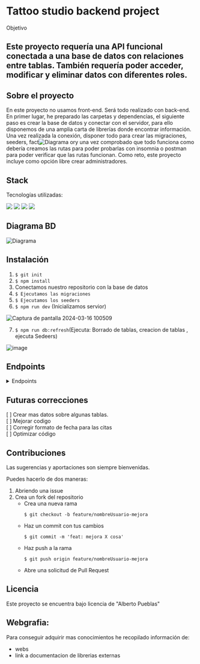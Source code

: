 # Tattoo studio backend project

Objetivo
## Este proyecto requería una API funcional conectada a una base de datos con relaciones entre tablas. También requería poder acceder, modificar y eliminar datos con diferentes roles.

## Sobre el proyecto
En este proyecto no usamos front-end. Será todo realizado con back-end.
En primer lugar, he preparado las carpetas y dependencias, el siguiente paso es crear la base de datos y conectar con el servidor, para ello disponemos de una amplia carta de librerías donde encontrar información.
Una vez realizada la conexión, disponer todo para crear las migraciones, seeders, fact![Diagrama](https://github.com/AlbertoPueblas/studio-tatto/assets/154467649/916043c6-56f5-467e-ba2d-6e6334393252)
ory una vez comprobado que todo funciona como debería creamos las rutas para poder probarlas con insomnia o postman para poder verificar que las rutas funcionan. Como reto, este proyecto incluye como opción libre crear administradores. 


## Stack
Tecnologías utilizadas:

![](https://img.shields.io/badge/TypeScript-lightblue?logo=TypeScript) ![](https://img.shields.io/badge/insomnia-purple?logo=Insomnia) ![](https://img.shields.io/badge/node-green?logo=node.js) ![](https://img.shields.io/badge/npm-red?logo=npm)




## Diagrama BD
![Diagrama](https://github.com/AlbertoPueblas/studio-tatto/assets/154467649/d0dd955d-777e-4c93-a774-8fb50a4dd907)

## Instalación
1. `$ git init`
2. ` $ npm install `
3. Conectamos nuestro repositorio con la base de datos 
4. ``` $ Ejecutamos las migraciones ``` 
5. ``` $ Ejecutamos los seeders ``` 
6. ``` $ npm run dev ``` (Inicializamos servior)
 
![Captura de pantalla 2024-03-16 100509](https://github.com/AlbertoPueblas/studio-tatto/assets/154467649/d11f601b-f1ef-4a49-999b-5b73b8d1f71e)

7. ``` $ npm run db:refresh ```(Ejecuta: Borrado de tablas, creacion de tablas , ejecuta Sedeers)

![image](https://github.com/AlbertoPueblas/studio-tatto/assets/154467649/9c39fe46-79a3-4ccc-a2dc-03e9c7e9129e)

## Endpoints
<details>
<summary>Endpoints</summary>

- AUTH
    - REGISTER

            POST http://localhost:3000/api/register
        body:
        ``` ts
            {
                "user": "Alex",
                "email": "Alex@mail.com",
                "password": "pasword"
            }
        ```

    - LOGIN

            POST http://localhost:3000/api/login  
        body:
        ``` ts
            {
                "user": "Alex",
                "email": "Alex@mail.com",
                "password": "pasword"
            }
        ```

    -   GET ALL USER BY ADMIN

        GET http://localhost:3000/api/users

    user:
    ``` ts
        {
            "id": 1,
            "firstName": "Maynard",
            "lastName": "Kerluke",
            "email": "admin1@admin.com"
        },
        {
            "id": 2,
            "firstName": "Alisha",
            "lastName": "Ruecker-Borer",
            "email": "manager1@manager.com"
        },
    ```
    - GET ALL ARTIST ADMIN

        GET http://localhost:3000/api/users/artists  
    artist:
    ```ts
        {
        "message": "Tatto artists found",
        "user": {
        "id": 3,
        "name": "Artist"
        },
        "Name": [
        {
        "firstName": "Alberto",
        "email": "Christop.Cronin@hotmail.com"
        },
        {
        "firstName": "Elza",
        "email": "Kobe.Toy46@gmail.com"
        },
            	],
        }
    	"totalArtist": 2

    ```
        - GET ALL DATES BY ADMIN
        GET http://localhost:3000/dates  
    job:
    ```ts
        "id": 1,
        "firstName": "Broderick",
        "lastName": "Predovic",
        "email": "Kaitlyn.McDermott@hotmail.com",
		{
			"id": 1,
			"appointmentDate": "2025-03-12T18:52:59.000Z",
			"userId": 43,
			"jobId": 47,
			"tattoArtistId": 1
		},
		{
			"id": 2,
			"appointmentDate": "2024-10-08T07:28:06.000Z",
			"userId": 72,
			"jobId": 53,
			"tattoArtistId": 1
        }
    ```
            - GET ALL DATES BY ID: ADMIN
        GET http://localhost:3000/dates/1  
    job:
    ```ts
		{
			"id": 1,
			"appointmentDate": "2025-03-12T18:52:59.000Z",
			"userId": 43,
			"jobId": 47,
			"tattoArtistId": 1
		},

    ```
    - GET USER ID BY ADMIN
 
        GET http://localhost:3000/api/user/1  
    user:
    ``` ts
        {
            "id": 1,
            "firstName": "Maynard",
            "lastName": "Kerluke",
            "email": "admin1@admin.com"
        },
    ```
    - UPGRADE ROLE BY ID BY ADMIN

        PUT http://localhost:3000/api/user/13/role  
    user:
    ```ts
        {
            "id": 13,
            "firstName": "Drugovich",
            "lastName": "Kingter",
            "email": "drugo@mail.com"
        },
    //------------------------------------------------
        {
            "message": "Role has been updated"
        }
    ```
    - CREATE ARTIST BY ADMIN

        POST http://localhost:3000/users  
    artist:
    ```ts
        {
            "firstName": "Mark",
            "email": "mark@user.com",
            "id": 2
        }
    //------------------------------------------------
        {
            "message": "Artist has been created"
        }
    ```
    - DELETE USER BY ID ADMIN

        DELETE http://localhost:3000/api/users/13  
    user:
    ```ts
        {
            "id": 13,
            "firstName": "Drugo",
            "lastName": "Kingter",
            "email": "drugo@mail.com"
        },
    //------------------------------------------------
        {
            "message": "User deleted successfully"
        }
    ```
    - DELETE USER BY CLIENT

        DELETE http://localhost:3000/api/user/profile 
    user:
    ```ts
        {
            "id": 13,
            "firstName": "Drugo",
            "lastName": "Kingter",
            "email": "drugo@mail.com"
        },
    //------------------------------------------------
        {
            "message": "User deleted successfully"
        }
    ```
    - UPGRADE PROFILE

        PUT http://localhost:3000/api/users/profile  
    user:
    ```ts
        {
            "id": 13,
            "firstName": "Drugo",
            "lastName": "Kingter",
            "email": "drugo@mail.com"
        },
    //------------------------------------------------
        {
            "message": "Profile has been updated"
        }
    ```
    - CREATE APPOINTMENT

        POST http://localhost:3000/api/dates/
    dates:
    ```ts
        {
			"id": 4,
			"appointmentDate": "2025-01-11T13:22:12.000Z",
			"userId": 65,
			"jobId": 28
		},
    //------------------------------------------------
        {
            "message": "Appointment successfully"
        }
    ```
    - UPGRADE APPOINTMENT BY ID

        PUT http://localhost:3000/api/dates/4  
    dates:
    ```ts
        {
			"id": 4,
			"appointmentDate": "2025-01-22:12",
			"userId": 65,
			"jobId": 28
		},
    //------------------------------------------------
        {
            "message": "Appointment upgrade successfully"
        }
    ```
    - DELETE APPOINTMENT BY ID

        DELETE http://localhost:3000/api/dates/4  
    dates:
    ```ts
        {
			"id": 4,
			"appointmentDate": "2025-01-11T13:22:12.000Z",
			"userId": 65,
			"jobId": 28
		},
    //------------------------------------------------
        {
            "message": "Delete appointment successfully"
        }
    ```
    - GET ARTIST BY ID 

        GET http://localhost:3000/api/artists/5  
    artist:
    ```ts
        {
        "firstName": "Lou",
        "email": "Jaiden77@gmail.com"
        },
    ```
    - UPGRADE ARTIST BY ID 

        PUT http://localhost:3000/api/artist/1  
    artist:
    ```ts
        {
        "firstName": "Alberto",
        "email": "Christop.Cronin@hotmail.com"
        },
        //------------------------------------
        {
        "firstName": "Christop",
        "email": "Christop.Cronin@hotmail.com"
        },
    ```
    - CREATE JOB BY ADMIN

        POST http://localhost:3000/JOB/  
    job:
    ```ts
        {
	    "job": "tatto dragon",
	    "tattoArtist": "2"
        }
    //------------------------------------------------
        {
            "message": "Job has been created"
        }
    ```
    - GET ALL JOB BY ADMIN

        GET http://localhost:3000/job/  
    job:
    ```ts
        {
	    "job": "tatto dragon",
	    "tattoArtist": "2"
        }
         {
	    "job": "tatto tribal",
	    "tattoArtist": "3"
        }
    ```
    - UPGRADE ALL JOB BY ADMIN

        PUT http://localhost:3000/job/  
    job:
    ```ts
        {
	    "job": "tatto dragon",
	    "tattoArtist": "2"
        }
        //---------------------------------
         {
	    "job": "tatto tribal",
	    "tattoArtist": "3"
        }
        //---------------------------------
        {
        "message": "job has been updated"
        }
    ```
    - DELETE JOB BY ID

        DELETE http://localhost:3000/job/54  
    job:
    ```ts
        {
	    "job": "tatto dragon",
	    "tattoArtist": "2"
        }
        //---------------------------------
        {
        "message": "job deleted succesfully"
        }
    ```



</details>

## Futuras correcciones
[ ] Crear mas datos sobre algunas tablas.  
[ ] Mejorar codigo  
[ ] Corregir formato de fecha para las citas  
[ ] Optimizar código


## Contribuciones
Las sugerencias y aportaciones son siempre bienvenidas.  

Puedes hacerlo de dos maneras:

1. Abriendo una issue
2. Crea un fork del repositorio
    - Crea una nueva rama  
        ```
        $ git checkout -b feature/nombreUsuario-mejora
        ```
    - Haz un commit con tus cambios 
        ```
        $ git commit -m 'feat: mejora X cosa'
        ```
    - Haz push a la rama 
        ```
        $ git push origin feature/nombreUsuario-mejora
        ```
    - Abre una solicitud de Pull Request

## Licencia
Este proyecto se encuentra bajo licencia de "Alberto Pueblas"

## Webgrafia:
Para conseguir adquirir mas conocimientos he recopilado información de:
- webs
- link a documentacion de librerias externas

